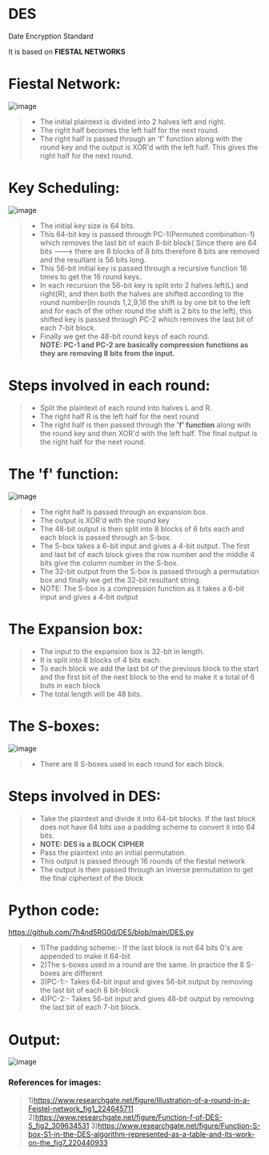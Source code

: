 # DES
Date Encryption Standard

It is based on **FIESTAL NETWORKS**
# Fiestal Network:
![image](https://github.com/7h4nd5RG0d/DES/assets/128285431/d483f4aa-3209-4bdd-8153-5f9e4e8c3020)

>- The initial plaintext is divided into 2 halves left and right.  
>- The right half becomes the left half for the next round.  
>- The right half is passed through an 'f' function along with the round key and the output is XOR'd with the left half. This gives the right half for the next round.  

# Key Scheduling:
![image](https://github.com/7h4nd5RG0d/DES/assets/128285431/d9fb9378-8267-43bd-8855-fbb601f1b65f)
>- The initial key size is 64 bits.  
>- This 64-bit key is passed through PC-1(Permuted combination-1) which removes the last bit of each 8-bit block( Since there are 64 bits ---> there are 8 blocks of 8 bits therefore 8 bits are removed and the resultant is 56 bits long.  
>- This 56-bit initial key is passed through a recursive function 16 times to get the 16 round keys.  
>- In each recursion the 56-bit key is split into 2 halves left(L) and right(R), and then both the halves are shifted according to the round number(In rounds 1,2,9,16 the shift is by one bit to the left and for each of the other round the shift is 2 bits to the left), this shifted key is passed through PC-2 which removes the last bit of each 7-bit block.  
>- Finally we get the 48-bit round keys of each round.  
>**NOTE: PC-1 and PC-2 are basically compression functions as they are removing 8 bits from the input.** 

# Steps involved in each round:
>-  Split the plaintext of each round into halves L and R.
>- The right half R is the left half for the next round
>- The right half is then passed through the **'f' function** along with the round key and then XOR'd with the left half. The final output is the right half for the next round.

# The 'f' function:
![image](https://github.com/7h4nd5RG0d/DES/assets/128285431/78772c36-097b-4d1f-9e22-02eec13b6493)
>- The right half is passed through an expansion box.
>- The output is XOR'd with the round key
>- The 48-bit output is then split into 8 blocks of 6 bits each and each block is passed through an S-box.
>- The S-box takes a 6-bit input and gives a 4-bit output. The first and last bit of each block gives the row number and the middle 4 bits give the column number in the S-box.
>- The 32-bit output from the S-box is passed through a permutation box and finally we get the 32-bit resultant string.
>- NOTE: The S-box is a compression function as it takes a 6-bit input and gives a 4-bit output

# The Expansion box:
>- The input to the expansion box is 32-bit in length.
>- It is split into 8 blocks of 4 bits each.
>- To each block we add the last bit of the previous block to the start and the first bit of the next block to the end to make it a total of 6 buts in each block
>- The total length will be 48 bits.

# The S-boxes:
![image](https://github.com/7h4nd5RG0d/DES/assets/128285431/e2f6d250-7fd9-4356-b952-efdf3ce9bdaf)
>- There are 8 S-boxes used in each round for each block.
# Steps involved in DES:
>- Take the plaintext and divide it into 64-bit blocks. If the last block does not have 64 bits use a padding scheme to convert it into 64 bits.
>- **NOTE: DES is a BLOCK CIPHER**
>- Pass the plaintext into an initial permutation.
>- This output is passed through 16 rounds of the fiestal network
>- The output is then passed through an inverse permutation to get the final ciphertext of the block


# Python code:
https://github.com/7h4nd5RG0d/DES/blob/main/DES.py
>- 1)The padding scheme:- If the last block is not 64  bits 0's are appended to make it 64-bit
>- 2)The s-boxes used in a round are the same. In practice the 8 S-boxes are different 
>- 3)PC-1:- Takes 64-bit input and gives 56-bit output by removing the last bit of each 8 bit-block
>- 4)PC-2:- Takes 56-bit input and gives 48-bit output by removing the last bit of each 7-bit block.


# Output:
![image](https://github.com/7h4nd5RG0d/DES/assets/128285431/40f123cd-937b-4c17-b8e0-26a9e775a7c9)

### References for images:
> 1)https://www.researchgate.net/figure/Illustration-of-a-round-in-a-Feistel-network_fig1_224645711
> 2)https://www.researchgate.net/figure/Function-f-of-DES-5_fig2_309634531 
> 3)https://www.researchgate.net/figure/Function-S-box-S1-in-the-DES-algorithm-represented-as-a-table-and-its-work-on-the_fig7_220440933
